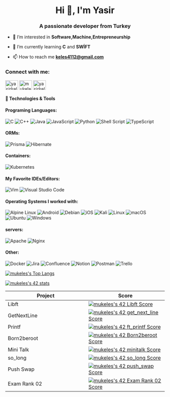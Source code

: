 <h1 align="center">Hi 👋, I'm Yasir</h1>
<h3 align="center">A passionate developer from Turkey</h3>

- 👀 I’m interested in **Software,Machine,Entrepreneurship**

- 🌱 I’m currently learning **C** and **SWİFT**

- 📫 How to reach me **keles4112@gmail.com**

<h3 align="left">Connect with me:</h3>
<p align="left">
  <a href="http://tianuav.com/" target="blank"><img align="center" src="http://tianuav.com/assets/images/logo.svg" alt="yasirkelesh" height="30" width="40" /></a>
<a href="https://www.linkedin.com/in/yasir-kele%C5%9F-524343183" target="blank"><img align="center" src="https://raw.githubusercontent.com/rahuldkjain/github-profile-readme-generator/master/src/images/icons/Social/linked-in-alt.svg" alt="mukeles" height="30" width="40" /></a>
<a href="https://www.instagram.com/yasirkelesh/" target="blank"><img align="center" src="https://raw.githubusercontent.com/rahuldkjain/github-profile-readme-generator/master/src/images/icons/Social/instagram.svg" alt="yasirkelesh" height="30" width="40" /></a>

  
#### 🔧 Technologies & Tools
#### Programing Languages:
![C](https://img.shields.io/badge/c-%2300599C.svg?style=for-the-badge&logo=c&logoColor=white)
![C++](https://img.shields.io/badge/c++-%2300599C.svg?style=for-the-badge&logo=c%2B%2B&logoColor=white)
![Java](https://img.shields.io/badge/java-%23ED8B00.svg?style=for-the-badge&logo=java&logoColor=white)
![JavaScript](https://img.shields.io/badge/javascript-%23323330.svg?style=for-the-badge&logo=javascript&logoColor=%23F7DF1E)
![Python](https://img.shields.io/badge/python-3670A0?style=for-the-badge&logo=python&logoColor=ffdd54)
![Shell Script](https://img.shields.io/badge/shell_script-%23121011.svg?style=for-the-badge&logo=gnu-bash&logoColor=white)
![TypeScript](https://img.shields.io/badge/typescript-%23007ACC.svg?style=for-the-badge&logo=typescript&logoColor=white)
#### ORMs:
![Prisma](https://img.shields.io/badge/Prisma-3982CE?style=for-the-badge&logo=Prisma&logoColor=white)
![Hibernate](https://img.shields.io/badge/Hibernate-59666C?style=for-the-badge&logo=Hibernate&logoColor=white)
#### Containers:
![Kubernetes](https://img.shields.io/badge/kubernetes-%23326ce5.svg?style=for-the-badge&logo=kubernetes&logoColor=white)
#### My Favorite IDEs/Editors:
![Vim](https://img.shields.io/badge/VIM-%2311AB00.svg?style=for-the-badge&logo=vim&logoColor=white)
![Visual Studio Code](https://img.shields.io/badge/Visual%20Studio%20Code-0078d7.svg?style=for-the-badge&logo=visual-studio-code&logoColor=white)

#### Operating Systems I worked with:
![Alpine Linux](https://img.shields.io/badge/Alpine_Linux-%230D597F.svg?style=for-the-badge&logo=alpine-linux&logoColor=white)
![Android](https://img.shields.io/badge/Android-3DDC84?style=for-the-badge&logo=android&logoColor=white)
![Debian](https://img.shields.io/badge/Debian-D70A53?style=for-the-badge&logo=debian&logoColor=white)
![iOS](https://img.shields.io/badge/iOS-000000?style=for-the-badge&logo=ios&logoColor=white)
![Kali](https://img.shields.io/badge/Kali-268BEE?style=for-the-badge&logo=kalilinux&logoColor=white)
![Linux](https://img.shields.io/badge/Linux-FCC624?style=for-the-badge&logo=linux&logoColor=black)
![macOS](https://img.shields.io/badge/mac%20os-000000?style=for-the-badge&logo=macos&logoColor=F0F0F0)
![Ubuntu](https://img.shields.io/badge/Ubuntu-E95420?style=for-the-badge&logo=ubuntu&logoColor=white)
![Windows](https://img.shields.io/badge/Windows-0078D6?style=for-the-badge&logo=windows&logoColor=white)

#### servers:
![Apache](https://img.shields.io/badge/apache-%23D42029.svg?style=for-the-badge&logo=apache&logoColor=white)
![Nginx](https://img.shields.io/badge/nginx-%23009639.svg?style=for-the-badge&logo=nginx&logoColor=white)


#### Other:
![Docker](https://img.shields.io/badge/docker-%230db7ed.svg?style=for-the-badge&logo=docker&logoColor=white)
![Jira](https://img.shields.io/badge/jira-%230A0FFF.svg?style=for-the-badge&logo=jira&logoColor=white)
![Confluence](https://img.shields.io/badge/confluence-%23172BF4.svg?style=for-the-badge&logo=confluence&logoColor=white)
![Notion](https://img.shields.io/badge/Notion-%23000000.svg?style=for-the-badge&logo=notion&logoColor=white)
![Postman](https://img.shields.io/badge/Postman-FF6C37?style=for-the-badge&logo=postman&logoColor=white)
![Trello](https://img.shields.io/badge/Trello-%23026AA7.svg?style=for-the-badge&logo=Trello&logoColor=white)


[![mukeles's Top Langs](https://github-readme-stats.vercel.app/api/top-langs/?username=yasirkelesh&layout=compact&bg_color=7f7fd5,86a8e7,91eac9&title_color=fff&text_color=fff)](https://github.com/anuraghazra/github-readme-stats)

[![mukeles's 42 stats](https://badge.mediaplus.ma/greenbinary/mukeles?1337Badge=off&UM6P=off)](https://github.com/oakoudad/badge42)

|Project|Score| 
-------|-------------------
| Libft <img width=250>| [![mukeles's 42 Libft Score](https://badge42.vercel.app/api/v2/cl2lyyxa9004509mn2oiphwso/project/2473199)](https://github.com/yasirkelesh/Libft)|
| GetNextLine| [![mukeles's 42 get_next_line Score](https://badge42.vercel.app/api/v2/cl2lyyxa9004509mn2oiphwso/project/2519921)](https://github.com/yasirkelesh/get_next_line-)|
| Printf| [![mukeles's 42 ft_printf Score](https://badge42.vercel.app/api/v2/cl2lyyxa9004509mn2oiphwso/project/2525016)](https://github.com/yasirkelesh/ft_printf)|
|Born2beroot| [![mukeles's 42 Born2beroot Score](https://badge42.vercel.app/api/v2/cl2lyyxa9004509mn2oiphwso/project/2514292)](https://github.com/yasirkelesh)|
| Mini Talk| [![mukeles's 42 minitalk Score](https://badge42.vercel.app/api/v2/cl2lyyxa9004509mn2oiphwso/project/2584243)](https://github.com/yasirkelesh/Minitalk)|
|so_long| [![mukeles's 42 so_long Score](https://badge42.vercel.app/api/v2/cl2lyyxa9004509mn2oiphwso/project/2600316)](https://github.com/yasirkelesh/so_long)|
|Push Swap| [![mukeles's 42 push_swap Score](https://badge42.vercel.app/api/v2/cl2lyyxa9004509mn2oiphwso/project/2644175)](https://github.com/yasirkelesh/push_swap)|
|Exam Rank 02| [![mukeles's 42 Exam Rank 02 Score](https://badge42.vercel.app/api/v2/cl2lyyxa9004509mn2oiphwso/project/2617959)](https://github.com/yasirkelesh)|
</td></tr></table>
</p>

